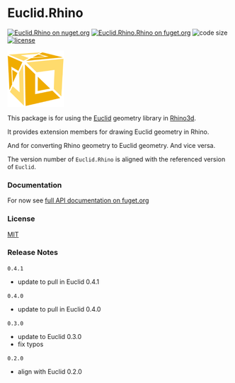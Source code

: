 # Euclid.Rhino
[![Euclid.Rhino on nuget.org](https://img.shields.io/nuget/v/Euclid.Rhino)](https://www.nuget.org/packages/Euclid.Rhino/)
[![Euclid.Rhino.Rhino on fuget.org](https://www.fuget.org/packages/Euclid.Rhino/badge.svg)](https://www.fuget.org/packages/Euclid.Rhino)
![code size](https://img.shields.io/github/languages/code-size/goswinr/Euclid.Rhino.svg) 
[![license](https://img.shields.io/github/license/goswinr/Euclid.Rhino)](LICENSE)

![Logo](https://raw.githubusercontent.com/goswinr/Euclid.Rhino/main/Doc/logo128.png)


This package is for using the [Euclid](https://github.com/goswinr/Euclid) geometry library in [Rhino3d](https://www.rhino3d.com/).

It provides extension members for drawing Euclid geometry in Rhino.

And for converting Rhino geometry to Euclid geometry. And vice versa.

The version number of `Euclid.Rhino` is aligned with the referenced version of `Euclid`.

### Documentation

For now see [full API documentation on fuget.org](https://www.fuget.org/packages/Euclid.Rhino)

### License
[MIT](https://raw.githubusercontent.com/goswinr/Euclid.Rhino/main/LICENSE.txt)

### Release Notes
`0.4.1`
- update to pull in Euclid 0.4.1

`0.4.0`
 - update to pull in Euclid 0.4.0

`0.3.0`
- update to Euclid 0.3.0
- fix typos

`0.2.0`
- align with Euclid 0.2.0



